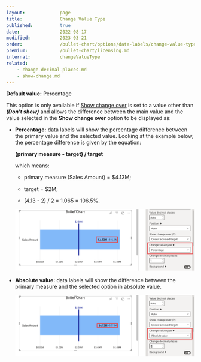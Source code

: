 ```yaml
---
layout:             page
title:              Change Value Type
published:          true
date:               2022-08-17
modified:   	    2023-03-21
order:              /bullet-chart/options/data-labels/change-value-type
premium:            /bullet-chart/licensing.md
internal:           changeValueType
related:
    - change-decimal-places.md
    - show-change.md
---
```

**Default value:** Percentage

This option is only available if [Show change over](show-change.md) is set to a value other than ***(Don't show)*** and allows the difference between the main value and the value selected in the **Show change over** option to be displayed as:

- **Percentage:** data labels will show the percentage difference between the primary value and the selected value. Looking at the example below, the percentage difference is given by the equation:

    **(primary measure - target) / target** 

    which means:

    - primary measure (Sales Amount) = $4.13M; 
    - target = $2M;
    
    - (4.13 - 2) / 2 = 1.065 = 106.5%.

    <img src="images/data-labels-change-value-type-perc.png" width="700">

- **Absolute value:** data labels will show the difference between the primary measure and the selected option in absolute value.

    <img src="images/data-labels-change-value-type-abs.png" width="700">
